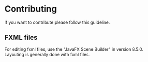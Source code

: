 # Contributing

If you want to contribute please follow this guideline.

## FXML files

For editing fxml files, use the "JavaFX Scene Builder" in version 8.5.0.  
Layouting is generally done with fxml files.
